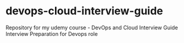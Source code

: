 # devops-cloud-interview-guide
Repository for my udemy course - DevOps and Cloud Interview Guide
Interview Preparation for Devops role
